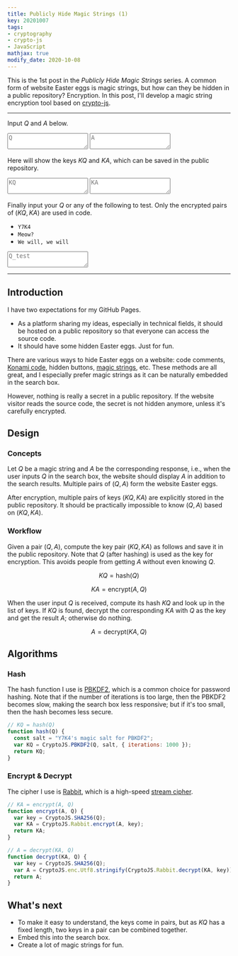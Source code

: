 ```yaml
---
title: Publicly Hide Magic Strings (1)
key: 20201007
tags:
- cryptography
- crypto-js
- JavaScript
mathjax: true
modify_date: 2020-10-08
---
```


This is the 1st post in the _Publicly Hide Magic Strings_ series. A common form of website Easter eggs is magic strings, but how can they be hidden in a public repository? Encryption. In this post, I'll develop a magic string encryption tool based on [crypto-js](https://github.com/brix/crypto-js).



<!--more-->



***

Input $Q$ and $A$ below.

<textarea id="Q" placeholder="Q" oninput="generateKeys()"></textarea>
<textarea id="A" placeholder="A" oninput="generateKeys()"></textarea>

Here will show the keys $KQ$ and $KA$, which can be saved in the public repository.

<textarea id="KQ" placeholder="KQ" readonly></textarea>
<textarea id="KA" placeholder="KA" readonly></textarea>

Finally input your $Q$ or any of the following to test. Only the encrypted pairs of $(KQ, KA)$ are used in code.

* `Y7K4`
* `Meow?`
* `We will, we will`

<textarea id="Q_test" placeholder="Q_test" oninput="validate()"></textarea>

***



## Introduction

I have two expectations for my GitHub Pages.

* As a platform sharing my ideas, especially in technical fields, it should be hosted on a public repository so that everyone can access the source code.
* It should have some hidden Easter eggs. Just for fun.

There are various ways to hide Easter eggs on a website: code comments, [Konami code](https://en.wikipedia.org/wiki/Konami_Code), hidden buttons, [magic strings](https://en.wikipedia.org/wiki/Magic_string), etc. These methods are all great, and I especially prefer magic strings as it can be naturally embedded in the search box.

However, nothing is really a secret in a public repository. If the website visitor reads the source code, the secret is not hidden anymore, unless it's carefully encrypted.



## Design

### Concepts

Let $Q$ be a magic string and $A$ be the corresponding response, i.e., when the user inputs $Q$ in the search box, the website should display $A$ in addition to the search results. Multiple pairs of $(Q, A)$ form the website Easter eggs.

After encryption, multiple pairs of keys $(KQ, KA)$ are explicitly stored in the public repository. It should be practically impossible to know $(Q, A)$ based on $(KQ, KA)$.



### Workflow

Given a pair $(Q, A)$, compute the key pair $(KQ, KA)$ as follows and save it in the public repository. Note that $Q$ (after hashing) is used as the key for encryption. This avoids people from getting $A$ without even knowing $Q$.

$$KQ = \mathrm{hash}(Q)$$

$$KA = \mathrm{encrypt}(A, Q)$$

When the user input $Q$ is received, compute its hash $KQ$ and look up in the list of keys. If $KQ$ is found, decrypt the corresponding $KA$ with $Q$ as the key and get the result $A$; otherwise do nothing.

$$A = \mathrm{decrypt}(KA, Q)$$



## Algorithms

### Hash

The hash function I use is [PBKDF2](https://en.wikipedia.org/wiki/PBKDF2), which is a common choice for password hashing. Note that if the number of iterations is too large, then the PBKDF2 becomes slow, making the search box less responsive; but if it's too small, then the hash becomes less secure.

```javascript
// KQ = hash(Q)
function hash(Q) {
  const salt = "Y7K4's magic salt for PBKDF2";
  var KQ = CryptoJS.PBKDF2(Q, salt, { iterations: 1000 });
  return KQ;
}
```



### Encrypt & Decrypt

The cipher I use is [Rabbit](https://en.wikipedia.org/wiki/Rabbit_(cipher)), which is a high-speed [stream cipher](https://en.wikipedia.org/wiki/Stream_cipher).

```javascript
// KA = encrypt(A, Q)
function encrypt(A, Q) {
  var key = CryptoJS.SHA256(Q);
  var KA = CryptoJS.Rabbit.encrypt(A, key);
  return KA;
}

// A = decrypt(KA, Q)
function decrypt(KA, Q) {
  var key = CryptoJS.SHA256(Q);
  var A = CryptoJS.enc.Utf8.stringify(CryptoJS.Rabbit.decrypt(KA, key));
  return A;
}
```



## What's next

* To make it easy to understand, the keys come in pairs, but as $KQ$ has a fixed length, two keys in a pair can be combined together.
* Embed this into the search box.
* Create a lot of magic strings for fun.



<!-- code -->
<script src="https://cdnjs.cloudflare.com/ajax/libs/jquery/3.5.1/jquery.min.js"></script>
<script src="https://cdnjs.cloudflare.com/ajax/libs/crypto-js/4.0.0/crypto-js.min.js"></script>
<script src="https://cdnjs.cloudflare.com/ajax/libs/noty/3.1.4/noty.min.js"></script>
<link rel="stylesheet" href="https://cdnjs.cloudflare.com/ajax/libs/noty/3.1.4/noty.min.css"/>
<link rel="stylesheet" href="/assets/20201007/style.css">
<script src='/assets/20201007/magic_string.js'></script>
